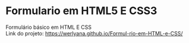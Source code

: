 # Formulario em HTML5 E CSS3
 Formulário básico em HTML E CSS<br>
 Link do projeto: https://werlyana.github.io/Formul-rio-em-HTML-e-CSS/
